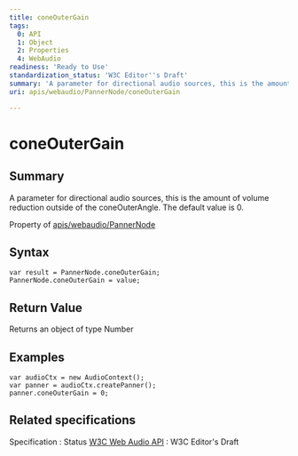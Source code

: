 ```yaml
---
title: coneOuterGain
tags:
  0: API
  1: Object
  2: Properties
  4: WebAudio
readiness: 'Ready to Use'
standardization_status: 'W3C Editor''s Draft'
summary: 'A parameter for directional audio sources, this is the amount of volume reduction outside of the coneOuterAngle. The default value is 0.'
uri: apis/webaudio/PannerNode/coneOuterGain

---
```

# coneOuterGain

## Summary

A parameter for directional audio sources, this is the amount of volume reduction outside of the coneOuterAngle. The default value is 0.

<span data-meta="applies_to" data-type="key">Property of <span data-type="value">[apis/webaudio/PannerNode](/apis/webaudio/PannerNode)</span></span>

## Syntax

``` {.js}
var result = PannerNode.coneOuterGain;
PannerNode.coneOuterGain = value;
```

## Return Value

<span data-meta="return" data-type="key">Returns an object of type <span data-type="value">Number</span></span>

## Examples

``` {.js}
var audioCtx = new AudioContext();
var panner = audioCtx.createPanner();
panner.coneOuterGain = 0;
```

## Related specifications

Specification
:   Status
[W3C Web Audio API](http://webaudio.github.io/web-audio-api/)
:   W3C Editor's Draft

